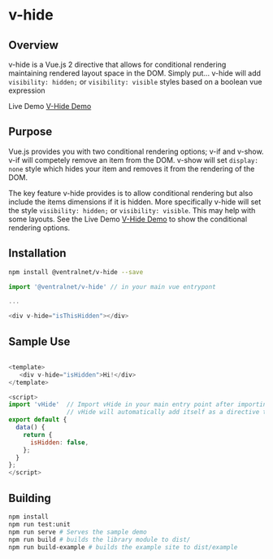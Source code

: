 # v-hide

## Overview
v-hide is a Vue.js 2 directive that allows for conditional rendering maintaining rendered layout space in the DOM.
Simply put... v-hide will add `visibility: hidden;` or `visibility: visible` styles based on a boolean vue expression

Live Demo [V-Hide Demo](https://polite-bonbon-abd119.netlify.app/)

## Purpose
Vue.js provides you with two conditional rendering options; v-if and v-show.  v-if will competely remove an item from
the DOM.  v-show will set `display: none` style which hides your item and removes it from the rendering of the DOM.

The key feature v-hide provides is to allow conditional rendering but also include the items dimensions if it is hidden.  More specifically v-hide will set the style `visibility: hidden;` or `visibility: visible`.  This may help with some layouts.  See the Live Demo [V-Hide Demo](https://polite-bonbon-abd119.netlify.app/) to show the conditional rendering options.

## Installation

```Bash 
npm install @ventralnet/v-hide --save
```

```javascript 
import '@ventralnet/v-hide' // in your main vue entrypont

...

<div v-hide="isThisHidden"></div>
```

## Sample Use

```javascript

<template>
   <div v-hide="isHidden">Hi!</div>
</template>

<script>
import 'vHide'  // Import vHide in your main entry point after importing Vue
                // vHide will automatically add itself as a directive to the global Vue object
export default {
  data() {
    return {
      isHidden: false,
    };
  }  
};
</script>
```

## Building
```Bash
npm install
npm run test:unit
npm run serve # Serves the sample demo
npm run build # builds the library module to dist/
npm run build-example # builds the example site to dist/example
```
